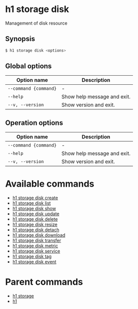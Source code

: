 
# h1 storage disk

Management of disk resource

## Synopsis

```bash
$ h1 storage disk <options>
```

## Global options

| Option name               | Description                 |
| ------------------------- | --------------------------- |
| ```--command {command}``` | -                           |
| ```--help```              | Show help message and exit. |
| ```--v, --version```      | Show version and exit.      |

## Operation options

| Option name               | Description                 |
| ------------------------- | --------------------------- |
| ```--command {command}``` | -                           |
| ```--help```              | Show help message and exit. |
| ```--v, --version```      | Show version and exit.      |

# Available commands

* [h1 storage disk create](./create/README.md)
* [h1 storage disk list](./list/README.md)
* [h1 storage disk show](./show/README.md)
* [h1 storage disk update](./update/README.md)
* [h1 storage disk delete](./delete/README.md)
* [h1 storage disk resize](./resize/README.md)
* [h1 storage disk detach](./detach/README.md)
* [h1 storage disk download](./download/README.md)
* [h1 storage disk transfer](./transfer/README.md)
* [h1 storage disk metric](./metric/README.md)
* [h1 storage disk service](./service/README.md)
* [h1 storage disk tag](./tag/README.md)
* [h1 storage disk event](./event/README.md)

# Parent commands

* [h1 storage](./../README.md)
* [h1](./../../README.md)
